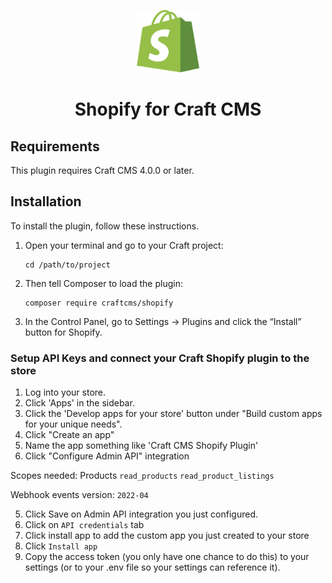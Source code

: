 <p align="center"><img src="./src/icon.svg" width="100" height="100" alt="Shopify icon"></p>

<h1 align="center">Shopify for Craft CMS</h1>

## Requirements

This plugin requires Craft CMS 4.0.0 or later.

## Installation

To install the plugin, follow these instructions.

1.  Open your terminal and go to your Craft project:

        cd /path/to/project

2.  Then tell Composer to load the plugin:

        composer require craftcms/shopify

3.  In the Control Panel, go to Settings → Plugins and click the “Install” button for Shopify.

### Setup API Keys and connect your Craft Shopify plugin to the store

1. Log into your store.
2. Click 'Apps' in the sidebar.
3. Click the 'Develop apps for your store' button under "Build custom apps for your unique needs".
4. Click "Create an app"
5. Name the app something like 'Craft CMS Shopify Plugin'
6. Click "Configure Admin API" integration

Scopes needed:
Products
`read_products`
`read_product_listings`

Webhook events version:
`2022-04`

5. Click Save on Admin API integration you just configured.
6. Click on `API credentials` tab
7. Click install app to add the custom app you just created to your store
8. Click `Install app`
9. Copy the access token (you only have one chance to do this) to your settings (or to your .env file so your settings can reference it).
